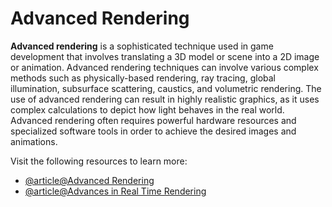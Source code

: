 # Advanced Rendering

**Advanced rendering** is a sophisticated technique used in game development that involves translating a 3D model or scene into a 2D image or animation. Advanced rendering techniques can involve various complex methods such as physically-based rendering, ray tracing, global illumination, subsurface scattering, caustics, and volumetric rendering. The use of advanced rendering can result in highly realistic graphics, as it uses complex calculations to depict how light behaves in the real world. Advanced rendering often requires powerful hardware resources and specialized software tools in order to achieve the desired images and animations.

Visit the following resources to learn more:

- [@article@Advanced Rendering](https://www.advances.realtimerendering.com/)
- [@article@Advances in Real Time Rendering](https://www.advances.realtimerendering.com/s2024/index.html)
